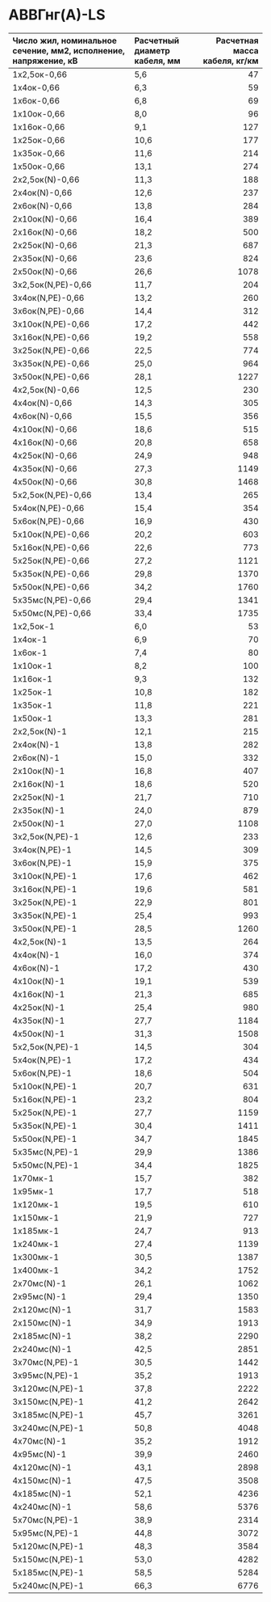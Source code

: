 # АВВГнг(А)-LS

| Число жил, номинальное сечение, мм2, исполнение, напряжение, кВ   | Расчетный диаметр кабеля, мм   |   Расчетная масса кабеля, кг/км |
|:------------------------------------------------------------------|:-------------------------------|--------------------------------:|
| 1х2,5ок-0,66                                                      | 5,6                            |                              47 |
| 1х4ок-0,66                                                        | 6,3                            |                              59 |
| 1х6ок-0,66                                                        | 6,8                            |                              69 |
| 1х10ок-0,66                                                       | 8,0                            |                              96 |
| 1х16ок-0,66                                                       | 9,1                            |                             127 |
| 1х25ок-0,66                                                       | 10,6                           |                             177 |
| 1х35ок-0,66                                                       | 11,6                           |                             214 |
| 1х50ок-0,66                                                       | 13,1                           |                             274 |
| 2х2,5ок(N)-0,66                                                   | 11,3                           |                             188 |
| 2х4ок(N)-0,66                                                     | 12,6                           |                             237 |
| 2х6ок(N)-0,66                                                     | 13,8                           |                             284 |
| 2х10ок(N)-0,66                                                    | 16,4                           |                             389 |
| 2х16ок(N)-0,66                                                    | 18,2                           |                             500 |
| 2х25ок(N)-0,66                                                    | 21,3                           |                             687 |
| 2х35ок(N)-0,66                                                    | 23,6                           |                             824 |
| 2х50ок(N)-0,66                                                    | 26,6                           |                            1078 |
| 3х2,5ок(N,PE)-0,66                                                | 11,7                           |                             204 |
| 3х4ок(N,PE)-0,66                                                  | 13,2                           |                             260 |
| 3х6ок(N,PE)-0,66                                                  | 14,4                           |                             312 |
| 3х10ок(N,PE)-0,66                                                 | 17,2                           |                             442 |
| 3х16ок(N,PE)-0,66                                                 | 19,2                           |                             558 |
| 3х25ок(N,PE)-0,66                                                 | 22,5                           |                             774 |
| 3х35ок(N,PE)-0,66                                                 | 25,0                           |                             964 |
| 3х50ок(N,PE)-0,66                                                 | 28,1                           |                            1227 |
| 4х2,5ок(N)-0,66                                                   | 12,5                           |                             230 |
| 4х4ок(N)-0,66                                                     | 14,3                           |                             305 |
| 4х6ок(N)-0,66                                                     | 15,5                           |                             356 |
| 4х10ок(N)-0,66                                                    | 18,6                           |                             515 |
| 4х16ок(N)-0,66                                                    | 20,8                           |                             658 |
| 4х25ок(N)-0,66                                                    | 24,9                           |                             948 |
| 4х35ок(N)-0,66                                                    | 27,3                           |                            1149 |
| 4х50ок(N)-0,66                                                    | 30,8                           |                            1468 |
| 5х2,5ок(N,PE)-0,66                                                | 13,4                           |                             265 |
| 5х4ок(N,PE)-0,66                                                  | 15,4                           |                             354 |
| 5х6ок(N,PE)-0,66                                                  | 16,9                           |                             430 |
| 5х10ок(N,PE)-0,66                                                 | 20,2                           |                             603 |
| 5х16ок(N,PE)-0,66                                                 | 22,6                           |                             773 |
| 5х25ок(N,PE)-0,66                                                 | 27,2                           |                            1121 |
| 5х35ок(N,PE)-0,66                                                 | 29,8                           |                            1370 |
| 5х50ок(N,PE)-0,66                                                 | 34,2                           |                            1760 |
| 5х35мс(N,PE)-0,66                                                 | 29,4                           |                            1341 |
| 5х50мс(N,PE)-0,66                                                 | 33,4                           |                            1735 |
| 1х2,5ок-1                                                         | 6,0                            |                              53 |
| 1х4ок-1                                                           | 6,9                            |                              70 |
| 1х6ок-1                                                           | 7,4                            |                              80 |
| 1х10ок-1                                                          | 8,2                            |                             100 |
| 1х16ок-1                                                          | 9,3                            |                             132 |
| 1х25ок-1                                                          | 10,8                           |                             182 |
| 1х35ок-1                                                          | 11,8                           |                             221 |
| 1х50ок-1                                                          | 13,3                           |                             281 |
| 2х2,5ок(N)-1                                                      | 12,1                           |                             215 |
| 2х4ок(N)-1                                                        | 13,8                           |                             282 |
| 2х6ок(N)-1                                                        | 15,0                           |                             332 |
| 2х10ок(N)-1                                                       | 16,8                           |                             407 |
| 2х16ок(N)-1                                                       | 18,6                           |                             520 |
| 2х25ок(N)-1                                                       | 21,7                           |                             710 |
| 2х35ок(N)-1                                                       | 24,0                           |                             879 |
| 2х50ок(N)-1                                                       | 27,0                           |                            1108 |
| 3х2,5ок(N,PE)-1                                                   | 12,6                           |                             233 |
| 3х4ок(N,PE)-1                                                     | 14,5                           |                             309 |
| 3х6ок(N,PE)-1                                                     | 15,9                           |                             375 |
| 3х10ок(N,PE)-1                                                    | 17,6                           |                             462 |
| 3х16ок(N,PE)-1                                                    | 19,6                           |                             581 |
| 3х25ок(N,PE)-1                                                    | 22,9                           |                             801 |
| 3х35ок(N,PE)-1                                                    | 25,4                           |                             993 |
| 3х50ок(N,PE)-1                                                    | 28,5                           |                            1260 |
| 4х2,5ок(N)-1                                                      | 13,5                           |                             264 |
| 4х4ок(N)-1                                                        | 16,0                           |                             374 |
| 4х6ок(N)-1                                                        | 17,2                           |                             430 |
| 4х10ок(N)-1                                                       | 19,1                           |                             539 |
| 4х16ок(N)-1                                                       | 21,3                           |                             685 |
| 4х25ок(N)-1                                                       | 25,4                           |                             980 |
| 4х35ок(N)-1                                                       | 27,7                           |                            1184 |
| 4х50ок(N)-1                                                       | 31,3                           |                            1508 |
| 5х2,5ок(N,PE)-1                                                   | 14,5                           |                             304 |
| 5х4ок(N,PE)-1                                                     | 17,2                           |                             434 |
| 5х6ок(N,PE)-1                                                     | 18,6                           |                             504 |
| 5х10ок(N,PE)-1                                                    | 20,7                           |                             631 |
| 5х16ок(N,PE)-1                                                    | 23,2                           |                             804 |
| 5х25ок(N,PE)-1                                                    | 27,7                           |                            1159 |
| 5х35ок(N,PE)-1                                                    | 30,4                           |                            1411 |
| 5х50ок(N,PE)-1                                                    | 34,7                           |                            1845 |
| 5х35мс(N,PE)-1                                                    | 29,9                           |                            1386 |
| 5х50мс(N,PE)-1                                                    | 34,4                           |                            1825 |
| 1х70мк-1                                                          | 15,7                           |                             382 |
| 1х95мк-1                                                          | 17,7                           |                             518 |
| 1х120мк-1                                                         | 19,5                           |                             610 |
| 1х150мк-1                                                         | 21,9                           |                             727 |
| 1х185мк-1                                                         | 24,7                           |                             913 |
| 1х240мк-1                                                         | 27,4                           |                            1139 |
| 1х300мк-1                                                         | 30,5                           |                            1387 |
| 1х400мк-1                                                         | 34,2                           |                            1752 |
| 2х70мс(N)-1                                                       | 26,1                           |                            1062 |
| 2х95мс(N)-1                                                       | 29,4                           |                            1350 |
| 2х120мс(N)-1                                                      | 31,7                           |                            1583 |
| 2х150мс(N)-1                                                      | 34,9                           |                            1913 |
| 2х185мс(N)-1                                                      | 38,2                           |                            2290 |
| 2х240мс(N)-1                                                      | 42,5                           |                            2851 |
| 3х70мс(N,PE)-1                                                    | 30,5                           |                            1442 |
| 3х95мс(N,PE)-1                                                    | 35,2                           |                            1913 |
| 3х120мс(N,PE)-1                                                   | 37,8                           |                            2222 |
| 3х150мс(N,PE)-1                                                   | 41,2                           |                            2642 |
| 3х185мс(N,PE)-1                                                   | 45,7                           |                            3261 |
| 3х240мс(N,PE)-1                                                   | 50,8                           |                            4048 |
| 4х70мс(N)-1                                                       | 35,2                           |                            1912 |
| 4х95мс(N)-1                                                       | 39,9                           |                            2460 |
| 4х120мс(N)-1                                                      | 43,1                           |                            2898 |
| 4х150мс(N)-1                                                      | 47,5                           |                            3508 |
| 4х185мс(N)-1                                                      | 52,1                           |                            4236 |
| 4х240мс(N)-1                                                      | 58,6                           |                            5376 |
| 5х70мс(N,PE)-1                                                    | 38,9                           |                            2314 |
| 5х95мс(N,PE)-1                                                    | 44,8                           |                            3072 |
| 5х120мс(N,PE)-1                                                   | 48,3                           |                            3584 |
| 5х150мс(N,PE)-1                                                   | 53,0                           |                            4282 |
| 5х185мс(N,PE)-1                                                   | 58,5                           |                            5284 |
| 5х240мс(N,PE)-1                                                   | 66,3                           |                            6776 |